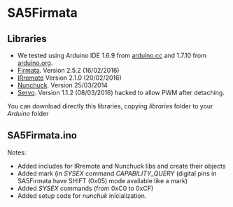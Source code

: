 # SA5Firmata
## Libraries
  - We tested using Arduino IDE 1.6.9 from [arduino.cc](https://www.arduino.cc/en/Main/Software) and 1.7.10 from [arduino.org](http://www.arduino.org/downloads).
  - [Firmata](https://github.com/firmata/arduino). Version 2.5.2 (16/02/2016)
  - [IRremote](https://github.com/z3t0/Arduino-IRremote) Version 2.1.0 (20/02/2016)
  - [Nunchuck](https://github.com/GabrielBianconi/ArduinoNunchuk). Version 25/03/2014
  - [Servo](https://github.com/arduino/Arduino/tree/master/libraries/Servo). Version 1.1.2 (08/03/2016) hacked to allow PWM after detaching.

  You can download directly this libraries, copying *libraries* folder to your *Arduino* folder

## SA5Firmata.ino

Notes:
- Added includes for IRremote and Nunchuck libs and create their objects
- Added mark (in *SYSEX* command *CAPABILITY_QUERY* (digital pins in SA5Firmata have SHIFT (0x05) mode available like a mark)
- Added *SYSEX* commands (from 0xC0 to 0xCF)
- Added setup code for *nunchuk* inicialization.